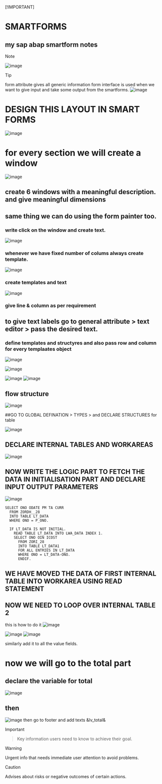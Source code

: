 [!IMPORTANT]

# SMARTFORMS
## my sap abap **smartform notes**
> [!NOTE]
> ![image](https://github.com/bhuvabhavik/SMARTFORMS/assets/49744703/658f47b2-6bf3-4b49-ae23-d63673bc4fc4)

> [!TIP]
> form attribute gives all generic information
> form interface is used when we want to give input and take some output from  the smartforms.
>![image](https://github.com/bhuvabhavik/SMARTFORMS/assets/49744703/92dfb10c-f6ab-4b38-8045-6d0d0f95a9d7)

# DESIGN THIS LAYOUT IN SMART FORMS
![image](https://github.com/bhuvabhavik/SMARTFORMS/assets/49744703/851a6f79-375b-4698-9948-980809c96efd)
 # for every section we will create a window
 ![image](https://github.com/bhuvabhavik/SMARTFORMS/assets/49744703/7d490e67-2f39-4469-a58e-5041e87b324f)
## create 6 windows with a meaningful description. and give meaningful dimensions
## same thing we can do using the form painter too.
### write click on the window and create text.
![image](https://github.com/bhuvabhavik/SMARTFORMS/assets/49744703/371d23ea-a1b8-42fc-8084-98a788dff29d)
### whenever we have fixed number of colums always create template.
![image](https://github.com/bhuvabhavik/SMARTFORMS/assets/49744703/88a09f95-2bc9-499f-b80f-3b6559626eb7)
### create templates and text
![image](https://github.com/bhuvabhavik/SMARTFORMS/assets/49744703/5bf05593-563f-4584-9507-0d563cedcc34)
### give line & column as per requirement
## to give text labels go to general attribute > text editor > pass the desired text.

### define templates and structyres and also pass row and column for every templaates object
![image](https://github.com/bhuvabhavik/SMARTFORMS/assets/49744703/38a144f4-fdaa-4525-8f3e-d073dda68c4e)

![image](https://github.com/bhuvabhavik/SMARTFORMS/assets/49744703/ba1c8fdb-6a2b-4021-bb20-a73598a4ad6b)

![image](https://github.com/bhuvabhavik/SMARTFORMS/assets/49744703/100cda5d-3e39-4707-af10-6b77f2d6fb19)
![image](https://github.com/bhuvabhavik/SMARTFORMS/assets/49744703/64222e80-ea49-4cff-a121-b9d9a75cf0a5)
## flow structure
![image](https://github.com/bhuvabhavik/SMARTFORMS/assets/49744703/5ad4fb8d-057a-4dc0-85c5-f71ac03d312e)


##GO TO GLOBAL DEFINATION > TYPES > and DECLARE STRUCTURES for table

![image](https://github.com/bhuvabhavik/SMARTFORMS/assets/49744703/d421edee-767b-4b9d-bd98-0be44aebb022)

## DECLARE INTERNAL TABLES AND WORKAREAS

![image](https://github.com/bhuvabhavik/SMARTFORMS/assets/49744703/12400f32-0a38-459f-b335-1ec9fe15a643)

## NOW WRITE THE LOGIC PART TO FETCH THE DATA IN INITIALISATION PART AND DECLARE INPUT OUTPUT PARAMETERS
![image](https://github.com/bhuvabhavik/SMARTFORMS/assets/49744703/13f86ee1-023a-4100-a40d-2e3bc8f76129)

```
SELECT ONO ODATE PM TA CURR
  FROM ZORDH__28
  INTO TABLE LT_DATA
  WHERE ONO = P_ONO.

  IF LT_DATA IS NOT INITIAL.
    READ TABLE LT_DATA INTO LWA_DATA INDEX 1.
    SELECT ONO OIN ICOST
      FROM ZORI_28
      INTO TABLE LT_DATA1
      FOR ALL ENTRIES IN LT_DATA
      WHERE ONO = LT_DATA-ONO.
      ENDIF.

```

## WE HAVE MOVED THE DATA OF FIRST INTERNAL TABLE INTO WORKAREA USING READ STATEMENT
## NOW WE NEED TO LOOP OVER INTERNAL TABLE 2 
this is how to do it
![image](https://github.com/bhuvabhavik/SMARTFORMS/assets/49744703/fc433f17-69e0-4ee4-86f5-84da3ae5e1be)


![image](https://github.com/bhuvabhavik/SMARTFORMS/assets/49744703/dc721dce-5587-4ad3-b476-61de1640166d) ![image](https://github.com/bhuvabhavik/SMARTFORMS/assets/49744703/5ab9739a-c30f-419f-bd56-648fb0abc7d5)


similarly add it to all the value fields.
# now we will go to the total part
## declare the variable for total
![image](https://github.com/bhuvabhavik/SMARTFORMS/assets/49744703/8bf4db16-65f3-4672-af8c-db2899d29173)
## then

![image](https://github.com/bhuvabhavik/SMARTFORMS/assets/49744703/097f4b86-1fa2-4abb-aed2-27eccbe97835)
 then go to footer and add texts &lv_total&













  
































































































































> [!IMPORTANT]


> Key information users need to know to achieve their goal.

> [!WARNING]
> Urgent info that needs immediate user attention to avoid problems.

> [!CAUTION]
> Advises about risks or negative outcomes of certain actions.
